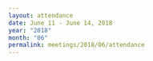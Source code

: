 ```yaml
---
layout: attendance
date: June 11 - June 14, 2018
year: "2018"
month: "06"
permalink: meetings/2018/06/attendance
---
```

